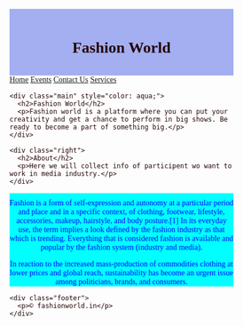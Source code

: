 <!DOCTYPE html>
  <html>
  <head>
  <meta name="viewport" content="width=device-width, initial-scale=1.0">
  <style>
  * {
    box-sizing: border-box;
  }

  .menu {
    float: left;
    width: 20%;
    text-align: center;
  }

  .menu a {
    background-color: #e5e5e5;
    padding: 8px;
    margin-top: 7px;
    display: block;
    width: 100%;
    color: black;
  }

  .main {
    float: left;
    width: 60%;
    padding:  20px;
    
  }

  .right {
    background-color: #e5e5e5;
    float: left;
    width: 20%;
    padding: 15px;
    margin-top: 7px;
    text-align: center;
    bottom: 10;
  }

  @media only screen and (max-width: 620px) {
    /* For mobile phones: */
    .menu, .main, .right {
      width: 100%;
    }
  }
  </style>
  </head>
  <body style="font-family:cursive;color:#270505;   background-image: url('2.png'); height: 50%; vertical-align: baseline; ">

  <div style="background-color:#a3aff1;padding:15px;text-align:center;  ">
    <h1>Fashion World</h1>
  </div>

  <div style="overflow:auto">
    <div class="menu">
      <a href="./home.html"> Home</a>
      <a href="./events.html">Events</a>
      <a href="./contactus.html">Contact Us</a>
      <a href="./services.html">Services</a>
    </div>

    <div class="main" style="color: aqua;">
      <h2>Fashion World</h2>
      <p>Fashion world is a platform where you can put your creativity and get a chance to perform in big shows. Be ready to become a part of something big.</p>
    </div>

    <div class="right">
      <h2>About</h2>
      <p>Here we will collect info of participent wo want to work in media industry.</p>
    </div>
  </div>
 
  <div style="color: blue; background-color: aqua; text-align: center; padding-top: 10; top: 20;">
    Fashion is a form of self-expression and autonomy at a particular period and place and in a specific context, 
    of clothing, footwear, lifestyle, accessories, makeup, hairstyle, and body posture.[1] In its everyday use, the term implies a look defined by the fashion industry as that which is trending. Everything that is considered fashion is available and popular by the fashion system (industry and media).

In reaction to the increased mass-production of commodities clothing at lower prices and global reach, 
sustainability has become an urgent issue among politicians, brands, and consumers.
  </div>

   

  <style>
    .footer {
      position: fixed;
      left: 0;
      bottom: 0;
      width: 100%;
      background-color: red;
      color: white;
      text-align: center;
    }
    </style>
    
    <div class="footer">
      <p>© fashionworld.in</p>
    </div>
  </body>
  </html>
